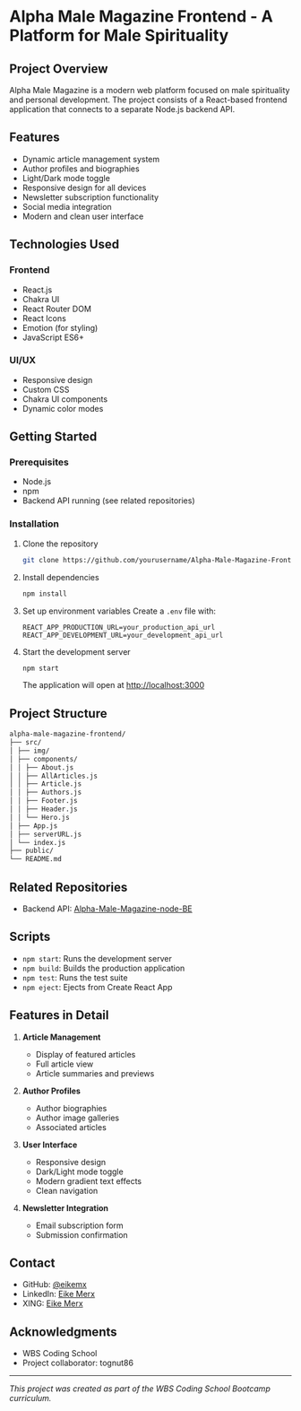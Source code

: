 # Alpha Male Magazine Frontend - A Platform for Male Spirituality

## Project Overview
Alpha Male Magazine is a modern web platform focused on male spirituality and personal development. The project consists of a React-based frontend application that connects to a separate Node.js backend API.

## Features
- Dynamic article management system
- Author profiles and biographies
- Light/Dark mode toggle
- Responsive design for all devices
- Newsletter subscription functionality
- Social media integration
- Modern and clean user interface

## Technologies Used
### Frontend
- React.js
- Chakra UI
- React Router DOM
- React Icons
- Emotion (for styling)
- JavaScript ES6+

### UI/UX
- Responsive design
- Custom CSS
- Chakra UI components
- Dynamic color modes

## Getting Started

### Prerequisites
- Node.js
- npm
- Backend API running (see related repositories)

### Installation
1. Clone the repository
   ```bash
   git clone https://github.com/yourusername/Alpha-Male-Magazine-Frontend.git
   ```
2. Install dependencies
   ```bash
   npm install
   ```
3. Set up environment variables
   Create a `.env` file with:
   ```
   REACT_APP_PRODUCTION_URL=your_production_api_url
   REACT_APP_DEVELOPMENT_URL=your_development_api_url
   ```
4. Start the development server
   ```bash
   npm start
   ```
   The application will open at [http://localhost:3000](http://localhost:3000)

## Project Structure
```bash
alpha-male-magazine-frontend/
├── src/
│ ├── img/
│ ├── components/
│ │ ├── About.js
│ │ ├── AllArticles.js
│ │ ├── Article.js
│ │ ├── Authors.js
│ │ ├── Footer.js
│ │ ├── Header.js
│ │ └── Hero.js
│ ├── App.js
│ ├── serverURL.js
│ └── index.js
├── public/
└── README.md
```

## Related Repositories
- Backend API: [Alpha-Male-Magazine-node-BE](https://github.com/eikemx/Alpha-Male-Magazine-node-BE)

## Scripts
- `npm start`: Runs the development server
- `npm build`: Builds the production application
- `npm test`: Runs the test suite
- `npm eject`: Ejects from Create React App

## Features in Detail
1. **Article Management**
   - Display of featured articles
   - Full article view
   - Article summaries and previews

2. **Author Profiles**
   - Author biographies
   - Author image galleries
   - Associated articles

3. **User Interface**
   - Responsive design
   - Dark/Light mode toggle
   - Modern gradient text effects
   - Clean navigation

4. **Newsletter Integration**
   - Email subscription form
   - Submission confirmation

## Contact
- GitHub: [@eikemx](https://github.com/eikemx)
- LinkedIn: [Eike Merx](https://www.linkedin.com/in/eike-merx-50b111216/)
- XING: [Eike Merx](https://www.xing.com/profile/Eike_Merx/web_profiles)

## Acknowledgments
- WBS Coding School
- Project collaborator: tognut86

---
*This project was created as part of the WBS Coding School Bootcamp curriculum.*